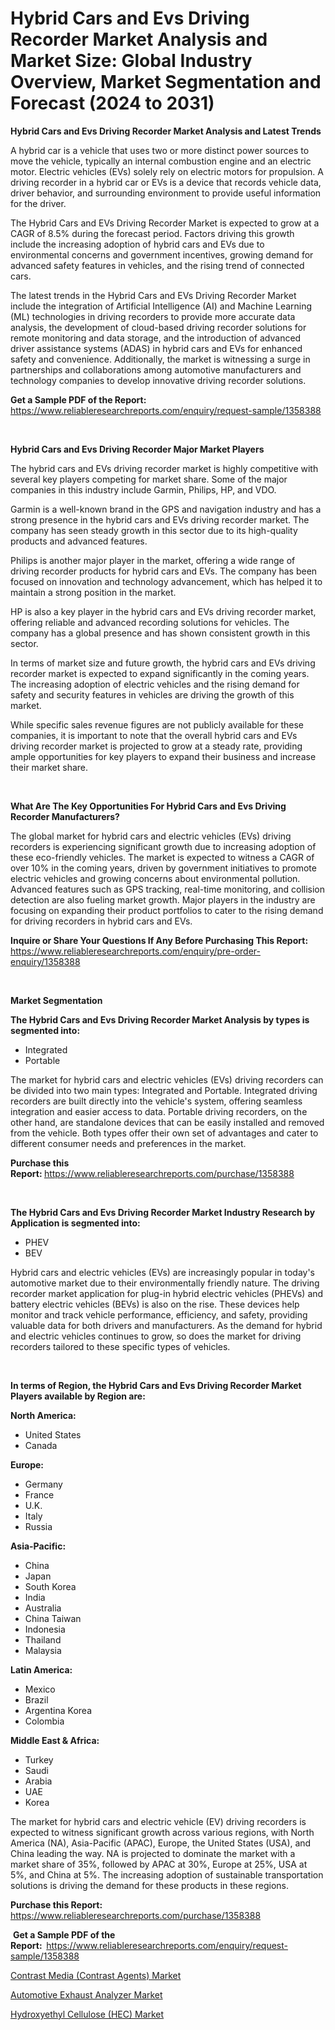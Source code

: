<p><h1>Hybrid Cars and Evs Driving Recorder Market Analysis and Market Size: Global Industry Overview, Market Segmentation and Forecast (2024 to 2031)</h1></p><p><strong>Hybrid Cars and Evs Driving Recorder Market Analysis and Latest Trends</strong></p>
<p><p>A hybrid car is a vehicle that uses two or more distinct power sources to move the vehicle, typically an internal combustion engine and an electric motor. Electric vehicles (EVs) solely rely on electric motors for propulsion. A driving recorder in a hybrid car or EVs is a device that records vehicle data, driver behavior, and surrounding environment to provide useful information for the driver.</p><p>The Hybrid Cars and EVs Driving Recorder Market is expected to grow at a CAGR of 8.5% during the forecast period. Factors driving this growth include the increasing adoption of hybrid cars and EVs due to environmental concerns and government incentives, growing demand for advanced safety features in vehicles, and the rising trend of connected cars.</p><p>The latest trends in the Hybrid Cars and EVs Driving Recorder Market include the integration of Artificial Intelligence (AI) and Machine Learning (ML) technologies in driving recorders to provide more accurate data analysis, the development of cloud-based driving recorder solutions for remote monitoring and data storage, and the introduction of advanced driver assistance systems (ADAS) in hybrid cars and EVs for enhanced safety and convenience. Additionally, the market is witnessing a surge in partnerships and collaborations among automotive manufacturers and technology companies to develop innovative driving recorder solutions.</p></p>
<p><strong>Get a Sample PDF of the Report:&nbsp;</strong> <a href="https://www.reliableresearchreports.com/enquiry/request-sample/1358388">https://www.reliableresearchreports.com/enquiry/request-sample/1358388</a></p>
<p>&nbsp;</p>
<p><strong>Hybrid Cars and Evs Driving Recorder Major Market Players</strong></p>
<p><p>The hybrid cars and EVs driving recorder market is highly competitive with several key players competing for market share. Some of the major companies in this industry include Garmin, Philips, HP, and VDO.</p><p>Garmin is a well-known brand in the GPS and navigation industry and has a strong presence in the hybrid cars and EVs driving recorder market. The company has seen steady growth in this sector due to its high-quality products and advanced features.</p><p>Philips is another major player in the market, offering a wide range of driving recorder products for hybrid cars and EVs. The company has been focused on innovation and technology advancement, which has helped it to maintain a strong position in the market.</p><p>HP is also a key player in the hybrid cars and EVs driving recorder market, offering reliable and advanced recording solutions for vehicles. The company has a global presence and has shown consistent growth in this sector.</p><p>In terms of market size and future growth, the hybrid cars and EVs driving recorder market is expected to expand significantly in the coming years. The increasing adoption of electric vehicles and the rising demand for safety and security features in vehicles are driving the growth of this market.</p><p>While specific sales revenue figures are not publicly available for these companies, it is important to note that the overall hybrid cars and EVs driving recorder market is projected to grow at a steady rate, providing ample opportunities for key players to expand their business and increase their market share.</p></p>
<p>&nbsp;</p>
<p><strong>What Are The Key Opportunities For Hybrid Cars and Evs Driving Recorder Manufacturers?</strong></p>
<p><p>The global market for hybrid cars and electric vehicles (EVs) driving recorders is experiencing significant growth due to increasing adoption of these eco-friendly vehicles. The market is expected to witness a CAGR of over 10% in the coming years, driven by government initiatives to promote electric vehicles and growing concerns about environmental pollution. Advanced features such as GPS tracking, real-time monitoring, and collision detection are also fueling market growth. Major players in the industry are focusing on expanding their product portfolios to cater to the rising demand for driving recorders in hybrid cars and EVs.</p></p>
<p><strong>Inquire or Share Your Questions If Any Before Purchasing This Report:</strong> <a href="https://www.reliableresearchreports.com/enquiry/pre-order-enquiry/1358388">https://www.reliableresearchreports.com/enquiry/pre-order-enquiry/1358388</a></p>
<p>&nbsp;</p>
<p><strong>Market Segmentation</strong></p>
<p><strong>The Hybrid Cars and Evs Driving Recorder Market Analysis by types is segmented into:</strong></p>
<p><ul><li>Integrated</li><li>Portable</li></ul></p>
<p><p>The market for hybrid cars and electric vehicles (EVs) driving recorders can be divided into two main types: Integrated and Portable. Integrated driving recorders are built directly into the vehicle's system, offering seamless integration and easier access to data. Portable driving recorders, on the other hand, are standalone devices that can be easily installed and removed from the vehicle. Both types offer their own set of advantages and cater to different consumer needs and preferences in the market.</p></p>
<p><strong>Purchase this Report:&nbsp;</strong><a href="https://www.reliableresearchreports.com/purchase/1358388">https://www.reliableresearchreports.com/purchase/1358388</a></p>
<p>&nbsp;</p>
<p><strong>The Hybrid Cars and Evs Driving Recorder Market Industry Research by Application is segmented into:</strong></p>
<p><ul><li>PHEV</li><li>BEV</li></ul></p>
<p><p>Hybrid cars and electric vehicles (EVs) are increasingly popular in today's automotive market due to their environmentally friendly nature. The driving recorder market application for plug-in hybrid electric vehicles (PHEVs) and battery electric vehicles (BEVs) is also on the rise. These devices help monitor and track vehicle performance, efficiency, and safety, providing valuable data for both drivers and manufacturers. As the demand for hybrid and electric vehicles continues to grow, so does the market for driving recorders tailored to these specific types of vehicles.</p></p>
<p>&nbsp;</p>
<p><strong>In terms of Region, the Hybrid Cars and Evs Driving Recorder Market Players available by Region are:</strong></p>
<p>
    <p> <strong> North America: </strong>
        <ul>
            <li>United States</li>
            <li>Canada</li>
        </ul>
        </p> 
    <p> <strong> Europe: </strong>
        <ul>
            <li>Germany</li>
            <li>France</li>
            <li>U.K.</li>
            <li>Italy</li>
            <li>Russia</li>
        </ul>
        </p> 
    <p> <strong> Asia-Pacific: </strong>
        <ul>
            <li>China</li>
            <li>Japan</li>
            <li>South Korea</li>
            <li>India</li>
            <li>Australia</li>
            <li>China Taiwan</li>
            <li>Indonesia</li>
            <li>Thailand</li>
            <li>Malaysia</li>
        </ul>
        </p> 
    <p> <strong> Latin America: </strong>
        <ul>
            <li>Mexico</li>
            <li>Brazil</li>
            <li>Argentina Korea</li>
            <li>Colombia</li>
        </ul>
        </p> 
    <p> <strong> Middle East & Africa: </strong>
        <ul>
            <li>Turkey</li>
            <li>Saudi</li>
            <li>Arabia</li>
            <li>UAE</li>
            <li>Korea</li>
        </ul>
    </p>
    </p>
<p><p>The market for hybrid cars and electric vehicle (EV) driving recorders is expected to witness significant growth across various regions, with North America (NA), Asia-Pacific (APAC), Europe, the United States (USA), and China leading the way. NA is projected to dominate the market with a market share of 35%, followed by APAC at 30%, Europe at 25%, USA at 5%, and China at 5%. The increasing adoption of sustainable transportation solutions is driving the demand for these products in these regions.</p></p>
<p><strong>Purchase this Report: </strong><a href="https://www.reliableresearchreports.com/purchase/1358388">https://www.reliableresearchreports.com/purchase/1358388</a></p>
<p>&nbsp;<strong>Get a Sample PDF of the Report:&nbsp;&nbsp;</strong><a href="https://www.reliableresearchreports.com/enquiry/request-sample/1358388">https://www.reliableresearchreports.com/enquiry/request-sample/1358388</a></p>
<p><strong></strong></p>
<p><p><a href="https://view.publitas.com/reportprime-1/contrast-media-contrast-agents-market-with-the-goal-of-estimating-the-market-size-and-future-growth-potential-of-various-market-segments-based-on-component-applications-end-user-and-region/">Contrast Media (Contrast Agents) Market</a></p><p><a href="https://view.publitas.com/reportprime-1/automotive-exhaust-analyzer-market-research-report-provides-critical-insights-that-can-help-shape-business-development-and-investment-strategies/">Automotive Exhaust Analyzer Market</a></p><p><a href="https://view.publitas.com/reportprime-1/hydroxyethyl-cellulose-hec-market-size-growth-and-forecast-from-2023-2030/">Hydroxyethyl Cellulose (HEC) Market</a></p></p>